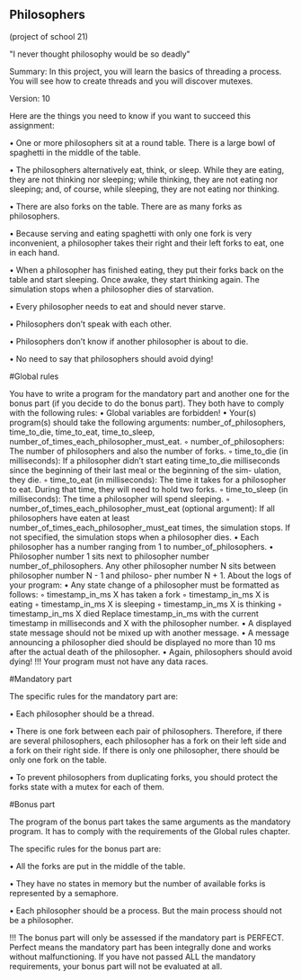 ## Philosophers
(project of school 21)

"I never thought philosophy would be so deadly"


Summary:
In this project, you will learn the basics of threading a process.
You will see how to create threads and you will discover mutexes. 

Version: 10


Here are the things you need to know if you want to succeed this assignment:

• One or more philosophers sit at a round table.
There is a large bowl of spaghetti in the middle of the table.

• The philosophers alternatively eat, think, or sleep.
While they are eating, they are not thinking nor sleeping; while thinking, they are not eating nor sleeping;
and, of course, while sleeping, they are not eating nor thinking.

• There are also forks on the table. There are as many forks as philosophers.

• Because serving and eating spaghetti with only one fork is very inconvenient, a philosopher takes their right and their left forks to eat, one in each hand.

• When a philosopher has finished eating, they put their forks back on the table and start sleeping. Once awake, they start thinking again. The simulation stops when a philosopher dies of starvation.

• Every philosopher needs to eat and should never starve.

• Philosophers don’t speak with each other.

• Philosophers don’t know if another philosopher is about to die.

• No need to say that philosophers should avoid dying!

#Global rules

You have to write a program for the mandatory part and another one for the bonus part (if you decide to do the bonus part). They both have to comply with the following rules:
• Global variables are forbidden!
• Your(s) program(s) should take the following arguments: number_of_philosophers, time_to_die, time_to_eat, time_to_sleep, number_of_times_each_philosopher_must_eat.
◦ number_of_philosophers: The number of philosophers and also the number of forks.
◦ time_to_die (in milliseconds): If a philosopher didn’t start eating time_to_die milliseconds since the beginning of their last meal or the beginning of the sim- ulation, they die.
◦ time_to_eat (in milliseconds): The time it takes for a philosopher to eat. During that time, they will need to hold two forks.
◦ time_to_sleep (in milliseconds): The time a philosopher will spend sleeping.
◦ number_of_times_each_philosopher_must_eat (optional argument): If all philosophers have eaten at least number_of_times_each_philosopher_must_eat times, the simulation stops. If not specified, the simulation stops when a philosopher dies.
• Each philosopher has a number ranging from 1 to number_of_philosophers.
• Philosopher number 1 sits next to philosopher number number_of_philosophers. Any other philosopher number N sits between philosopher number N - 1 and philoso- pher number N + 1.
About the logs of your program:
• Any state change of a philosopher must be formatted as follows:
◦ timestamp_in_ms X has taken a fork 
◦ timestamp_in_ms X is eating
◦ timestamp_in_ms X is sleeping
◦ timestamp_in_ms X is thinking
◦ timestamp_in_ms X died
Replace timestamp_in_ms with the current timestamp in milliseconds and X with the philosopher number.
• A displayed state message should not be mixed up with another message.
• A message announcing a philosopher died should be displayed no more than 10 ms after the actual death of the philosopher.
• Again, philosophers should avoid dying!
!!! Your program must not have any data races.

#Mandatory part

The specific rules for the mandatory part are:

• Each philosopher should be a thread.

• There is one fork between each pair of philosophers. Therefore, if there are several philosophers, each philosopher has a fork on their left side and a fork on their right side. If there is only one philosopher, there should be only one fork on the table.

• To prevent philosophers from duplicating forks, you should protect the forks state with a mutex for each of them.

#Bonus part

The program of the bonus part takes the same arguments as the mandatory program. It has to comply with the requirements of the Global rules chapter.

The specific rules for the bonus part are:

• All the forks are put in the middle of the table.

• They have no states in memory but the number of available forks is represented by a semaphore.

• Each philosopher should be a process. But the main process should not be a philosopher.

!!! The bonus part will only be assessed if the mandatory part is PERFECT. Perfect means the mandatory part has been integrally done and works without malfunctioning. If you have not passed ALL the mandatory requirements, your bonus part will not be evaluated at all.
